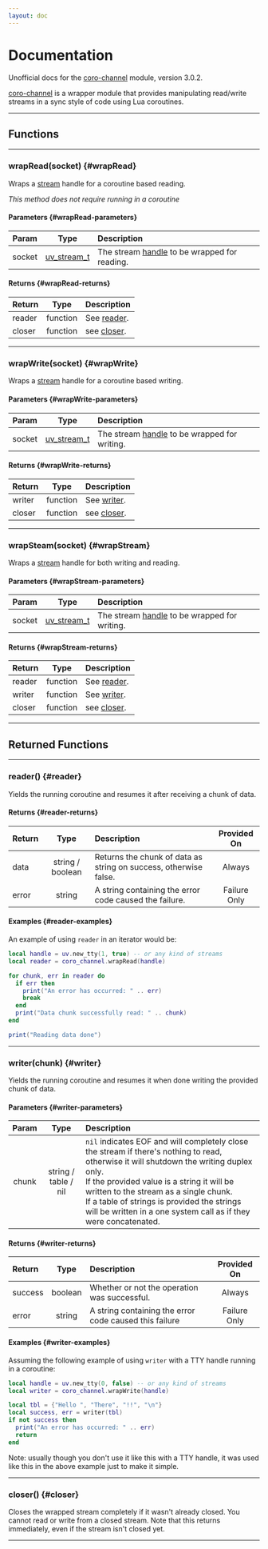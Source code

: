 ```yaml
---
layout: doc
---
```


# Documentation

Unofficial docs for the [coro-channel](https://github.com/luvit/lit/blob/master/deps/coro-channel.lua) module, version 3.0.2.

[coro-channel](https://github.com/luvit/lit/blob/master/deps/coro-channel.lua) is a wrapper module that provides manipulating read/write streams in a sync style of code using Lua coroutines.

----

## Functions

----

### wrapRead(socket) {#wrapRead}

Wraps a [stream](https://github.com/luvit/luv/blob/master/docs.md#uv_stream_t--stream-handle) handle for a coroutine based reading.

*This method does not require running in a coroutine*

#### Parameters {#wrapRead-parameters}

| Param  | Type   | Description |
|:------:|:------:|:------------|
| socket | [uv_stream_t](https://github.com/luvit/luv/blob/master/docs.md#uv_stream_t--stream-handle) | The stream [handle](https://github.com/luvit/luv/blob/master/docs.md#uv_handle_t--base-handle) to be wrapped for reading. |

#### Returns {#wrapRead-returns}

| Return | Type     | Description |
|:-------|:--------:|:------------|
| reader | function | See [reader](#reader). |
| closer | function | see [closer](#closer). |

----

### wrapWrite(socket) {#wrapWrite}

Wraps a [stream](https://github.com/luvit/luv/blob/master/docs.md#uv_stream_t--stream-handle) handle for a coroutine based writing.

#### Parameters {#wrapWrite-parameters}

| Param  | Type   | Description |
|:------:|:------:|:------------|
| socket | [uv_stream_t](https://github.com/luvit/luv/blob/master/docs.md#uv_stream_t--stream-handle) | The stream [handle](https://github.com/luvit/luv/blob/master/docs.md#uv_handle_t--base-handle) to be wrapped for writing. |

#### Returns {#wrapWrite-returns}

| Return | Type     | Description |
|:-------|:--------:|:------------|
| writer | function | See [writer](#writer). |
| closer | function | see [closer](#closer). |

----

### wrapSteam(socket) {#wrapStream}

Wraps a [stream](https://github.com/luvit/luv/blob/master/docs.md#uv_stream_t--stream-handle) handle for both writing and reading.

#### Parameters {#wrapStream-parameters}

| Param  | Type   | Description |
|:------:|:------:|:------------|
| socket | [uv_stream_t](https://github.com/luvit/luv/blob/master/docs.md#uv_stream_t--stream-handle) | The stream [handle](https://github.com/luvit/luv/blob/master/docs.md#uv_handle_t--base-handle) to be wrapped for writing. |

#### Returns {#wrapStream-returns}

| Return | Type     | Description |
|:-------|:--------:|:------------|
| reader | function | See [reader](#reader). |
| writer | function | See [writer](#writer). |
| closer | function | see [closer](#closer). |

----

## Returned Functions

----

### reader() {#reader}

Yields the running coroutine and resumes it after receiving a chunk of data.

#### Returns {#reader-returns}

| Return | Type     | Description | Provided On |
|:-------|:--------:|:------------|:-----------:|
| data   | string / boolean | Returns the chunk of data as string on success, otherwise false. | Always |
| error  | string   | A string containing the error code caused the failure. | Failure Only |

#### Examples {#reader-examples}

An example of using `reader` in an iterator would be:

```lua
local handle = uv.new_tty(1, true) -- or any kind of streams
local reader = coro_channel.wrapRead(handle)

for chunk, err in reader do
  if err then
    print("An error has occurred: " .. err)
    break
  end
  print("Data chunk successfully read: " .. chunk)
end

print("Reading data done")
```

----

### writer(chunk) {#writer}

Yields the running coroutine and resumes it when done writing the provided chunk of data.

#### Parameters {#writer-parameters}

| Param  | Type   | Description |
|:------:|:------:|:------------|
| chunk  | string / table / nil | `nil` indicates EOF and will completely close the stream if there's nothing to read, otherwise it will shutdown the writing duplex only.<br> If the provided value is a string it will be written to the stream as a single chunk.<br> If a table of strings is provided the strings will be written in a one system call as if they were concatenated. |

#### Returns {#writer-returns}

| Return | Type     | Description | Provided On |
|:-------|:--------:|:------------|:-----------:|
| success| boolean  | Whether or not the operation was successful. | Always |
| error  | string   | A string containing the error code caused this failure | Failure Only |

#### Examples {#writer-examples}

Assuming the following example of using `writer` with a TTY handle running in a coroutine:

```lua
local handle = uv.new_tty(0, false) -- or any kind of streams
local writer = coro_channel.wrapWrite(handle)

local tbl = {"Hello ", "There", "!!", "\n"}
local success, err = writer(tbl)
if not success then
  print("An error has occurred: " .. err)
  return
end
```

Note: usually though you don't use it like this with a TTY handle, it was used like this in the above example just to make it simple.

----


### closer() {#closer}

Closes the wrapped stream completely if it wasn't already closed. You cannot read or write from a closed stream. Note that this returns immediately, even if the stream isn't closed yet.

----
